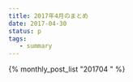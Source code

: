 ```yaml
---
title: 2017年4月のまとめ
date: 2017-04-30
status: p
tags:
   - summary
---
```


{% monthly_post_list "201704 " %}
